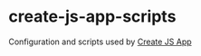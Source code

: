 # create-js-app-scripts

Configuration and scripts used by [Create JS App](https://github.com/michalkvasnicak/create-js-app)
